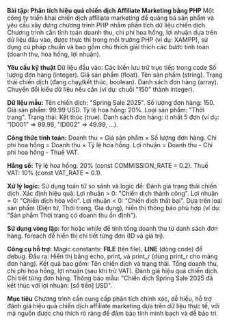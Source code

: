**Bài tập: Phân tích hiệu quả chiến dịch Affiliate Marketing bằng PHP**
Một công ty triển khai chiến dịch affiliate marketing để quảng bá sản phẩm và yêu cầu xây dựng chương trình PHP nhằm phân tích dữ liệu chiến dịch. Chương trình cần tính toán doanh thu, chi phí hoa hồng, lợi nhuận dựa trên dữ liệu đầu vào, được thực thi trong môi trường PHP (ví dụ: XAMPP), sử dụng cú pháp chuẩn và bao gồm chú thích giải thích các bước tính toán (doanh thu, hoa hồng, lợi nhuận).

**Yêu cầu kỹ thuật**
Dữ liệu đầu vào:
Các biến lưu trữ trực tiếp trong code
Số lượng đơn hàng (integer).
Giá sản phẩm (float).
Tên sản phẩm (string).
Trạng thái chiến dịch (đang chạy/kết thúc, boolean).
Danh sách đơn hàng (array).
Chuyển đổi kiểu dữ liệu nếu cần (ví dụ: chuỗi "150" thành integer).

**Dữ liệu mẫu:**
Tên chiến dịch: "Spring Sale 2025".
Số lượng đơn hàng: 150.
Giá sản phẩm: 99.99 USD.
Tỷ lệ hoa hồng: 20%.
Loại sản phẩm: "Thời trang".
Trạng thái: Kết thúc (true).
Danh sách đơn hàng: ít nhất 5 đơn (ví dụ: "ID001" => 99.99, "ID002" => 49.99, ...).

**Công thức tính toán:**
Doanh thu = Giá sản phẩm × Số lượng đơn hàng.
Chi phí hoa hồng = Doanh thu × Tỷ lệ hoa hồng.
Lợi nhuận = Doanh thu - Chi phí hoa hồng - Thuế VAT.

**Hằng số:**
Tỷ lệ hoa hồng: 20% (const COMMISSION_RATE = 0.2).
Thuế VAT: 10% (const VAT_RATE = 0.1).

**Xử lý logic:**
Sử dụng toán tử so sánh và logic để:
Đánh giá trạng thái chiến dịch.
Xác định hiệu quả:
Lợi nhuận > 0: "Chiến dịch thành công".
Lợi nhuận = 0: "Chiến dịch hòa vốn".
Lợi nhuận < 0: "Chiến dịch thất bại".
Dựa trên loại sản phẩm (Điện tử, Thời trang, Gia dụng), hiển thị thông báo phù hợp (ví dụ: "Sản phẩm Thời trang có doanh thu ổn định").

**Sử dụng vòng lặp:**
for hoặc while để tính tổng doanh thu từ danh sách đơn hàng.
foreach để hiển thị chi tiết từng đơn (ID và giá trị).

**Công cụ hỗ trợ:**
Magic constants: __FILE__ (tên file), __LINE__ (dòng code) để debug.
Đầu ra:
Hiển thị bằng echo, print, và print_r (dùng print_r cho mảng đơn hàng).
Kết quả bao gồm:
Tên chiến dịch và trạng thái.
Tổng doanh thu, chi phí hoa hồng, lợi nhuận (sau khi trừ VAT).
Đánh giá hiệu quả chiến dịch.
Chi tiết từng đơn hàng.
Thông báo mẫu: "Chiến dịch Spring Sale 2025 đã kết thúc với lợi nhuận: [số tiền] USD".

**Mục tiêu**
Chương trình cần cung cấp phân tích chính xác, dễ hiểu, hỗ trợ đánh giá hiệu quả chiến dịch affiliate marketing dựa trên dữ liệu thực tế, với mã nguồn được chú thích rõ ràng để đảm bảo tính minh bạch và dễ bảo trì.
